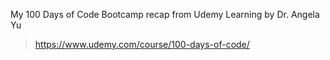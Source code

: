 My 100 Days of Code Bootcamp recap from Udemy Learning by Dr. Angela Yu

> https://www.udemy.com/course/100-days-of-code/
